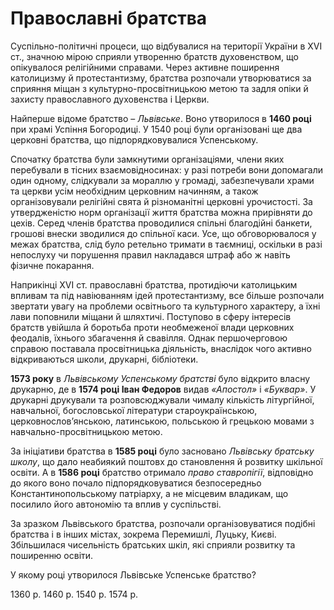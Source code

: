 # Православні братства

Суспільно-політичні процеси, що відбувалися на території України в XVI ст., значною мірою сприяли утворенню братств духовенством, що опікувалося релігійними справами. Через активне поширення католицизму й протестантизму, братства розпочали утворюватися  за сприяння міщан з культурно-просвітницькою  метою та задля опіки й захисту православного духовенства і Церкви.

Найперше відоме братство – *Львівське*. Воно утворилося в **1460 році** при храмі Успіння Богородиці. У 1540 році були організовані ще два церковні братства, що підпорядковувалися Успенському. 

Спочатку братства були замкнутими організаціями, члени яких перебували в тісних взаємовідносинах: у разі потреби вони допомагали один одному, слідкували за мораллю у громаді, забезпечували храми та церкви усім необхідним церковним начинням, а також організовували релігійні свята й різноманітні церковні урочистості. За утвердженістю норм організації життя братства можна прирівняти до цехів. Серед членів братства проводилися спільні благодійні банкети, грошові внески зводилися до спільної каси. Усе, що обговорювалося у межах братства, слід було ретельно тримати в таємниці, оскільки в разі непослуху чи порушення правил накладався штраф або ж навіть фізичне покарання. 

Наприкінці XVI ст. православні братства, протидіючи католицьким впливам та під навіюванням ідей протестантизму, все більше розпочали звертати  увагу на проблеми освітнього та культурного характеру, а їхні лави поповнили міщани й шляхтичі. Поступово в сферу інтересів братств увійшла й боротьба проти необмеженої влади церковних феодалів, їхнього збагачення й свавілля. Однак першочерговою справою поставала просвітницька діяльність, внаслідок чого активно відкриваються школи, друкарні, бібліотеки.

**1573 року** в *Львівському Успенському братстві* було відкрито власну друкарню, де в **1574 році Іван Федоров** видав *«Апостол»* і *«Буквар»*. У друкарні друкували та розповсюджували чималу кількість літургійної, навчальної, богословської літератури староукраїнською, церковнослов’янською, латинською, польською й грецькою мовами з навчально-просвітницькою метою. 

За ініціативи братства в **1585 році** було засновано *Львівську братську школу*, що дало неабиякий поштовх до становлення й розвитку шкільної освіти. А в **1586 році** братство отримало *право ставропігії*, відповідно до якого воно почало підпорядковуватися безпосередньо Константинопольському патріарху, а не місцевим владикам, що посилило його автономію  та вплив у суспільстві.

За зразком Львівського братства, розпочали організовуватися подібні братства і в інших містах, зокрема Перемишлі, Луцьку, Києві. Збільшилася чисельність братських шкіл, які сприяли розвитку та поширенню освіти.

<quiz>
<question>
  <p>У якому році утворилося Львівське Успенське братство?</p>
        <answer>1360 р.</answer>
  <answer correct>1460 р.</answer>
        <answer>1540 р.</answer>
  <answer>1574 р.</answer>
</question>
</quiz>